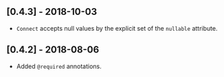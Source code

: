 ## [0.4.3] - 2018-10-03

* `Connect` accepts null values by the explicit set of the `nullable` attribute.

## [0.4.2] - 2018-08-06

* Added `@required` annotations.
